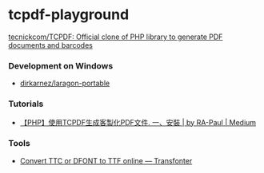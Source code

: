 tcpdf-playground
================
[tecnickcom/TCPDF: Official clone of PHP library to generate PDF documents and barcodes](https://github.com/tecnickcom/tcpdf)

### Development on Windows
- [dirkarnez/laragon-portable](https://github.com/dirkarnez/laragon-portable)

### Tutorials
- [【PHP】使用TCPDF生成客製化PDF文件. 一、安裝 | by RA-Paul | Medium](https://medium.com/@paul87224/php-%E4%BD%BF%E7%94%A8tcpdf%E7%94%9F%E6%88%90%E5%AE%A2%E8%A3%BD%E5%8C%96pdf%E6%96%87%E4%BB%B6-932b4ea76972)

### Tools
- [Convert TTC or DFONT to TTF online — Transfonter](https://transfonter.org/ttc-unpack)
